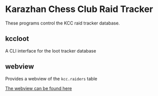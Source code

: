 # Karazhan Chess Club Raid Tracker

These programs control the KCC raid tracker database.

## kccloot

A CLI interface for the loot tracker database

## webview

Provides a webview of the `kcc.raiders` table

[The webview can be found here](https://fputs.com/guild/raiddb)
